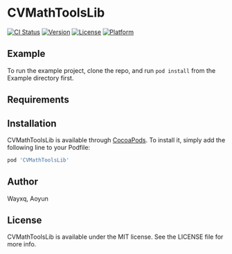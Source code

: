 # CVMathToolsLib

[![CI Status](https://img.shields.io/travis/Wayxq/CVMathToolsLib.svg?style=flat)](https://travis-ci.org/Wayxq/CVMathToolsLib)
[![Version](https://img.shields.io/cocoapods/v/CVMathToolsLib.svg?style=flat)](https://cocoapods.org/pods/CVMathToolsLib)
[![License](https://img.shields.io/cocoapods/l/CVMathToolsLib.svg?style=flat)](https://cocoapods.org/pods/CVMathToolsLib)
[![Platform](https://img.shields.io/cocoapods/p/CVMathToolsLib.svg?style=flat)](https://cocoapods.org/pods/CVMathToolsLib)

## Example

To run the example project, clone the repo, and run `pod install` from the Example directory first.

## Requirements

## Installation

CVMathToolsLib is available through [CocoaPods](https://cocoapods.org). To install
it, simply add the following line to your Podfile:

```ruby
pod 'CVMathToolsLib'
```

## Author

Wayxq, Aoyun

## License

CVMathToolsLib is available under the MIT license. See the LICENSE file for more info.
